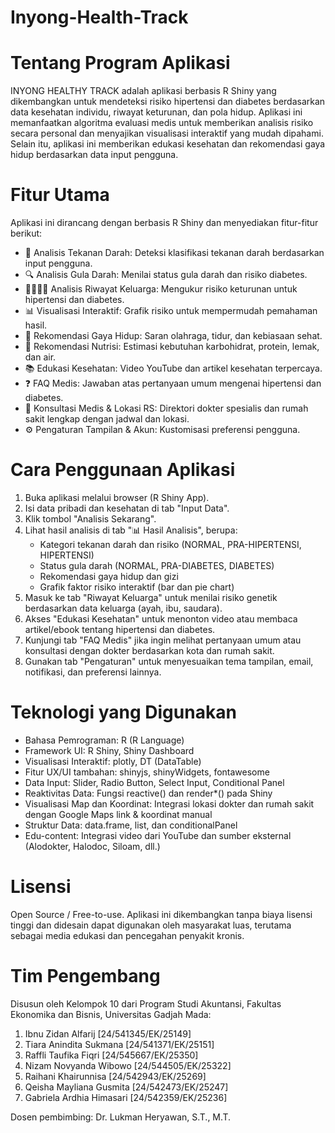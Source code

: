 # Inyong-Health-Track
# Tentang Program Aplikasi
INYONG HEALTHY TRACK adalah aplikasi berbasis R Shiny yang dikembangkan untuk mendeteksi risiko hipertensi dan diabetes berdasarkan data kesehatan individu, riwayat keturunan, dan pola hidup. Aplikasi ini memanfaatkan algoritma evaluasi medis untuk memberikan analisis risiko secara personal dan menyajikan visualisasi interaktif yang mudah dipahami. Selain itu, aplikasi ini memberikan edukasi kesehatan dan rekomendasi gaya hidup berdasarkan data input pengguna. 

# Fitur Utama 
Aplikasi ini dirancang dengan berbasis R Shiny dan menyediakan fitur-fitur berikut:

- 🔎 Analisis Tekanan Darah: Deteksi klasifikasi tekanan darah berdasarkan input pengguna.
- 🔍 Analisis Gula Darah: Menilai status gula darah dan risiko diabetes.
- 👨‍👩‍👧‍👦 Analisis Riwayat Keluarga: Mengukur risiko keturunan untuk hipertensi dan diabetes.
- 📊 Visualisasi Interaktif: Grafik risiko untuk mempermudah pemahaman hasil.
- 🧘 Rekomendasi Gaya Hidup: Saran olahraga, tidur, dan kebiasaan sehat.
- 🥗 Rekomendasi Nutrisi: Estimasi kebutuhan karbohidrat, protein, lemak, dan air.
- 📚 Edukasi Kesehatan: Video YouTube dan artikel kesehatan terpercaya.
- ❓ FAQ Medis: Jawaban atas pertanyaan umum mengenai hipertensi dan diabetes.
- 🏥 Konsultasi Medis & Lokasi RS: Direktori dokter spesialis dan rumah sakit lengkap dengan jadwal dan lokasi.
- ⚙️ Pengaturan Tampilan & Akun: Kustomisasi preferensi pengguna.

# Cara Penggunaan Aplikasi
1. Buka aplikasi melalui browser (R Shiny App).
2. Isi data pribadi dan kesehatan di tab "Input Data".
3. Klik tombol "Analisis Sekarang".
4. Lihat hasil analisis di tab "📊 Hasil Analisis", berupa:
    - Kategori tekanan darah dan risiko (NORMAL, PRA-HIPERTENSI, HIPERTENSI)
    - Status gula darah (NORMAL, PRA-DIABETES, DIABETES)
    - Rekomendasi gaya hidup dan gizi
    - Grafik faktor risiko interaktif (bar dan pie chart)
5. Masuk ke tab "Riwayat Keluarga" untuk menilai risiko genetik berdasarkan data keluarga (ayah, ibu, saudara).
6. Akses "Edukasi Kesehatan" untuk menonton video atau membaca artikel/ebook tentang hipertensi dan diabetes.
7. Kunjungi tab "FAQ Medis" jika ingin melihat pertanyaan umum atau konsultasi dengan dokter berdasarkan kota dan rumah sakit.
8. Gunakan tab "Pengaturan" untuk menyesuaikan tema tampilan, email, notifikasi, dan preferensi lainnya.

# Teknologi yang Digunakan 
- Bahasa Pemrograman: R (R Language)
- Framework UI: R Shiny, Shiny Dashboard
- Visualisasi Interaktif: plotly, DT (DataTable)
- Fitur UX/UI tambahan: shinyjs, shinyWidgets, fontawesome
- Data Input: Slider, Radio Button, Select Input, Conditional Panel
- Reaktivitas Data: Fungsi reactive() dan render*() pada Shiny
- Visualisasi Map dan Koordinat: Integrasi lokasi dokter dan rumah sakit dengan Google Maps link & koordinat manual
- Struktur Data: data.frame, list, dan conditionalPanel
- Edu-content: Integrasi video dari YouTube dan sumber eksternal (Alodokter, Halodoc, Siloam, dll.)

# Lisensi
Open Source / Free-to-use.
Aplikasi ini dikembangkan tanpa biaya lisensi tinggi dan didesain dapat digunakan oleh masyarakat luas, terutama sebagai media edukasi dan pencegahan penyakit kronis. 

# Tim Pengembang
Disusun oleh Kelompok 10 dari Program Studi Akuntansi, Fakultas Ekonomika dan Bisnis, Universitas Gadjah Mada:

1. Ibnu Zidan Alfarij [24/541345/EK/25149]
2. Tiara Anindita Sukmana [24/541371/EK/25151]
3. Raffli Taufika Fiqri [24/545667/EK/25350]
4. Nizam Novyanda Wibowo [24/544505/EK/25322]
5. Raihani Khairunnisa [24/542943/EK/25269]
6. Qeisha Mayliana Gusmita [24/542473/EK/25247]
7. Gabriela Ardhia Himasari [24/542359/EK/25236]

Dosen pembimbing:
Dr. Lukman Heryawan, S.T., M.T.

